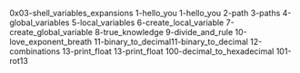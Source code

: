  0x03-shell_variables_expansions
1-hello_you
1-hello_you
2-path
3-paths
4-global_variables
5-local_variables
6-create_local_variable
7-create_global_variable
8-true_knowledge
9-divide_and_rule
10-love_exponent_breath
11-binary_to_decimal11-binary_to_decimal
12-combinations
13-print_float
13-print_float
100-decimal_to_hexadecimal
101-rot13
